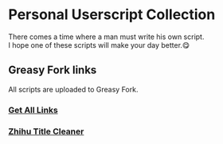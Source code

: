 # Personal Userscript Collection
There comes a time where a man must write his own script.  
I hope one of these scripts will make your day better.😋

## Greasy Fork links
All scripts are uploaded to Greasy Fork.
### [Get All Links](https://greasyfork.org/en/scripts/421673-get-all-links-from-a-website)
### [Zhihu Title Cleaner](https://greasyfork.org/en/scripts/408445-zhihu-title-cleaner)